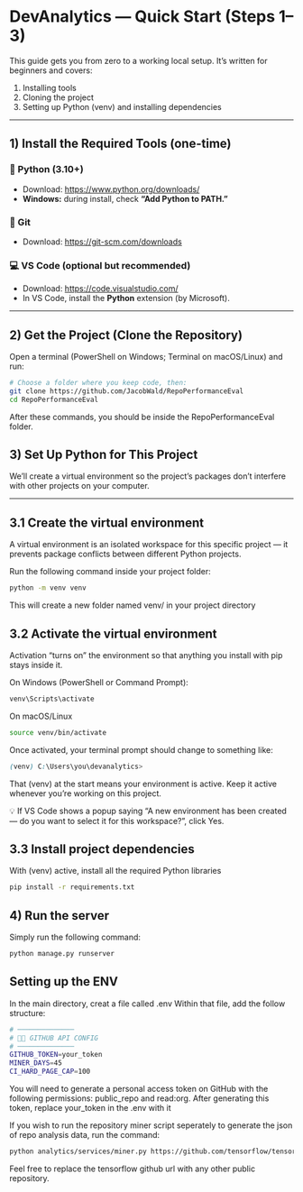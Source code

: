# DevAnalytics — Quick Start (Steps 1–3)

This guide gets you from zero to a working local setup. It’s written for beginners and covers:
1) Installing tools  
2) Cloning the project  
3) Setting up Python (venv) and installing dependencies

---

## 1) Install the Required Tools (one-time)

### 🐍 Python (3.10+)
- Download: https://www.python.org/downloads/
- **Windows:** during install, check **“Add Python to PATH.”**

### 🔧 Git
- Download: https://git-scm.com/downloads

### 💻 VS Code (optional but recommended)
- Download: https://code.visualstudio.com/
- In VS Code, install the **Python** extension (by Microsoft).

---

## 2) Get the Project (Clone the Repository)

Open a terminal (PowerShell on Windows; Terminal on macOS/Linux) and run:

```bash
# Choose a folder where you keep code, then:
git clone https://github.com/JacobWald/RepoPerformanceEval 
cd RepoPerformanceEval
```

After these commands, you should be inside the RepoPerformanceEval folder.

## 3) Set Up Python for This Project

We’ll create a virtual environment so the project’s packages don’t interfere with other projects on your computer.

---

## 3.1 Create the virtual environment

A virtual environment is an isolated workspace for this specific 
project — it prevents package conflicts between different Python projects.

Run the following command inside your project folder:

```bash
python -m venv venv
```

This will create a new folder named venv/ in your project directory

## 3.2 Activate the virtual environment

Activation “turns on” the environment so that anything you install with pip stays inside it.

On Windows (PowerShell or Command Prompt):

```bash
venv\Scripts\activate
```

On macOS/Linux

```bash
source venv/bin/activate
```

Once activated, your terminal prompt should change to something like:

```scss
(venv) C:\Users\you\devanalytics>
```

That (venv) at the start means your environment is active.
Keep it active whenever you’re working on this project.

💡 If VS Code shows a popup saying
“A new environment has been created — do you want to select it for this workspace?”,
click Yes.

## 3.3 Install project dependencies

With (venv) active, install all the required Python libraries

```bash
pip install -r requirements.txt
```

## 4) Run the server

Simply run the following command:

```bash
python manage.py runserver
```

## Setting up the ENV
In the main directory, creat a file called .env
Within that file, add the follow structure:

```bash
# ──────────────
# 🧑‍💻 GITHUB API CONFIG
# ──────────────
GITHUB_TOKEN=your_token
MINER_DAYS=45                   
CI_HARD_PAGE_CAP=100   
```

You will need to generate a personal access token on GitHub with 
the following permissions: public_repo and read:org. After
generating this token, replace your_token in the .env with it

If you wish to run the repository miner script seperately to generate
the json of repo analysis data, run the command:

```bash
python analytics/services/miner.py https://github.com/tensorflow/tensorflow
```

Feel free to replace the tensorflow github url with any other public repository.